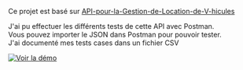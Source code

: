 Ce projet est basé sur [API-pour-la-Gestion-de-Location-de-V-hicules](https://github.com/SimonFlorino/API-pour-la-Gestion-de-Location-de-V-hicules)

J'ai pu effectuer les différents tests de cette API avec Postman.<br>
Vous pouvez importer le JSON dans Postman pour pouvoir tester.<br>
J'ai documenté mes tests cases dans un fichier CSV <br>

[![Voir la démo](https://img.shields.io/badge/Voir%20le%20compte%20rendu%20-au%20format%20HTML-blue)](https://SimonFlorino.github.io/Tests-Postman-API-de-Gestion-locative-de-vehicule/tests_api.html)
